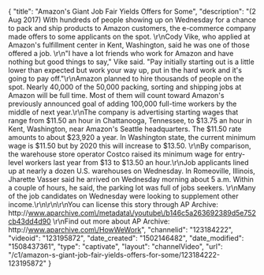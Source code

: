 {
    "title": "Amazon's Giant Job Fair Yields Offers for Some",
    "description": "(2 Aug 2017) With hundreds of people showing up on Wednesday for a chance to pack and ship products to Amazon customers, the e-commerce company made offers to some applicants on the spot. \r\nCody Vike, who applied at Amazon's fulfillment center in Kent, Washington, said he was one of those offered a job. \r\n\"I have a lot friends who work for Amazon and have nothing but good things to say,\" Vike said. \"Pay initially starting out is a little lower than expected but work your way up, put in the hard work and it's going to pay off.\"\r\nAmazon planned to hire thousands of people on the spot. Nearly 40,000 of the 50,000 packing, sorting and shipping jobs at Amazon will be full time. Most of them will count toward Amazon's previously announced goal of adding 100,000 full-time workers by the middle of next year.\r\nThe company is advertising starting wages that range from $11.50 an hour in Chattanooga, Tennessee, to $13.75 an hour in Kent, Washington, near Amazon's Seattle headquarters. The $11.50 rate amounts to about $23,920 a year. In Washington state, the current minimum wage is $11.50 but by 2020 this will increase to $13.50. \r\nBy comparison, the warehouse store operator Costco raised its minimum wage for entry-level workers last year from $13 to $13.50 an hour.\r\nJob applicants lined up at nearly a dozen U.S. warehouses on Wednesday. In Romeoville, Illinois, Jharette Vasser said he arrived on Wednesday morning about 5 a.m. Within a couple of hours, he said, the parking lot was full of jobs seekers. \r\nMany of the job candidates on Wednesday were looking to supplement other income.\r\n\r\n\r\nYou can license this story through AP Archive: http:\/\/www.aparchive.com\/metadata\/youtube\/b146c5a263692389d5e752cb43dd4d90 \r\nFind out more about AP Archive: http:\/\/www.aparchive.com\/HowWeWork",
    "channelid": "123184222",
    "videoid": "123195872",
    "date_created": "1502146482",
    "date_modified": "1508437361",
    "type": "captivate",
    "layout": "channelVideo",
    "url": "\/c1\/amazon-s-giant-job-fair-yields-offers-for-some\/123184222-123195872"
}